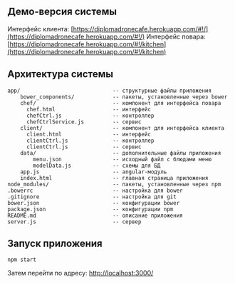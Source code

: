 ## Демо-версия системы

Интерфейс клиента: [https://diplomadronecafe.herokuapp.com/#!/](https://diplomadronecafe.herokuapp.com/#!/)
Интерфейс повара: [https://diplomadronecafe.herokuapp.com/#!/kitchen](https://diplomadronecafe.herokuapp.com/#!/kitchen)

## Архитектура системы

```
app/                             -- структурные файлы приложения
    bower_components/            -- пакеты, установленные через bower
    chef/                        -- компонент для интерфейса повара
      chef.html                  -- интерфейс
      chefCtrl.js                -- контроллер
      chefCtrlService.js         -- сервис
    client/                      -- компонент для интерфейса клиента
      client.html                -- интерфейс
      clientCtrl.js              -- контроллер
      clientCtrl.js              -- сервис
    data/                        -- дополнительные файлы приложения
        menu.json                -- исходный файл с блюдами меню
        modelData.js             -- схемы для БД
    app.js                       -- angular-модуль
    index.html                   -- главная страница приложения
node_modules/                    -- пакеты, установленные через npm
.bowerrc                         -- настройка для bower
.gitignore                       -- настройка для git
bower.json                       -- конфигурации bower
package.json                     -- конфигурации npm
README.md                        -- описание приложения
server.js                        -- сервер
```

## Запуск приложения

```
npm start
```
Затем перейти по адресу: [http://localhost:3000/](http://localhost:3000/)
